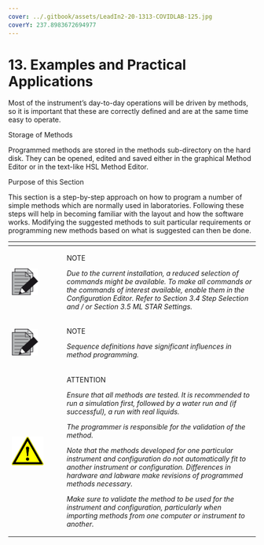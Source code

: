 ```yaml
---
cover: ../.gitbook/assets/LeadIn2-20-1313-COVIDLAB-125.jpg
coverY: 237.8983672694977
---
```


# 13. Examples and Practical Applications

Most of the instrument’s day-to-day operations will be driven by methods, so it is important that these are correctly defined and are at the same time easy to operate.

Storage of Methods

Programmed methods are stored in the methods sub-directory on the hard disk. They can be opened, edited and saved either in the graphical Method Editor or in the text-like HSL Method Editor.

Purpose of this Section

This section is a step-by-step approach on how to program a number of simple methods which are normally used in laboratories. Following these steps will help in becoming familiar with the layout and how the software works. Modifying the suggested methods to suit particular requirements or programming new methods based on what is suggested can then be done.

<table data-header-hidden><thead><tr><th width="98"></th><th></th></tr></thead><tbody><tr><td><img src="../.gitbook/assets/image (10) (1) (1) (1) (1) (1) (1) (1) (1) (1).png" alt="" data-size="original"></td><td><p>NOTE</p><p><em>Due to the current installation, a reduced selection of commands might be available. To make all commands or the commands of interest available, enable them in the Configuration Editor. Refer to Section 3.4 Step Selection and / or Section 3.5 ML STAR Settings.</em></p></td></tr><tr><td><img src="../.gitbook/assets/image (10) (1) (1) (1) (1) (1) (1) (1) (1) (1).png" alt="" data-size="original"></td><td><p>NOTE</p><p><em>Sequence definitions have significant influences in method programming.</em></p></td></tr><tr><td><img src="../.gitbook/assets/image (9) (1) (1) (1) (1) (1) (1) (1) (1) (1).png" alt="" data-size="original"></td><td><p>ATTENTION</p><p><em>Ensure that all methods are tested. It is recommended to run a simulation first, followed by a water run and (if successful), a run with real liquids.</em></p><p><em>The programmer is responsible for the validation of the method.</em></p><p><em>Note that the methods developed for one particular instrument and configuration do not automatically fit to another instrument or configuration. Differences in hardware and labware make revisions of programmed methods necessary.</em></p><p><em>Make sure to validate the method to be used for the instrument and configuration, particularly when importing methods from one computer or instrument to another.</em></p></td></tr></tbody></table>

